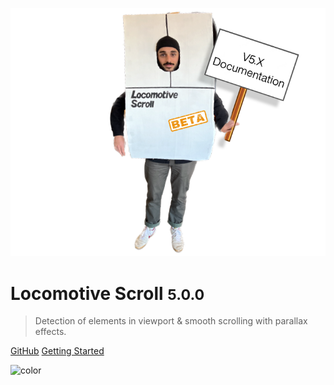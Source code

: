 ![logo](assets/logo.png)

# Locomotive Scroll <small>5.0.0</small>

> Detection of elements in viewport & smooth scrolling with parallax effects.

[GitHub](https://github.com/locomotivemtl/locomotive-scroll/tree/v5-beta)
[Getting Started](#locomotive-scroll-v5)

<!-- background color -->

![color](#f0f0f0)
